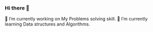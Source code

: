 ### Hi there 👋

🔭 I’m currently working on My Problems solving skill.
🌱 I’m currently learning Data structures and Algorithms.
